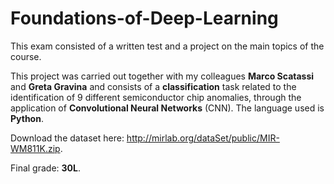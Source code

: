 # Foundations-of-Deep-Learning

This exam consisted of a written test and a project on the main topics of the course.

This project was carried out together with my colleagues **Marco Scatassi** and **Greta Gravina** and consists of a **classification** task related to the identification of 9 different semiconductor chip anomalies, through the application of **Convolutional Neural Networks** (CNN). The language used is **Python**.

Download the dataset here: http://mirlab.org/dataSet/public/MIR-WM811K.zip.

Final grade: **30L**.
